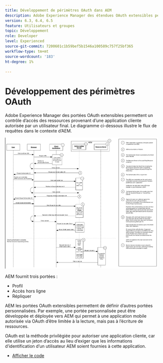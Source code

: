 ```yaml
---
title: Développement de périmètres OAuth dans AEM
description: Adobe Experience Manager des étendues OAuth extensibles permet un contrôle d’accès des ressources provenant d’une application cliente autorisée par un utilisateur final. Le diagramme ci-dessous illustre le flux de requêtes dans le contexte d’AEM.
version: 6.3, 6.4, 6.5
feature: Utilisateurs et groupes
topic: Développement
role: Developer
level: Experienced
source-git-commit: 7200601c1b59bef5b1546a100589c757f25bf365
workflow-type: tm+mt
source-wordcount: '183'
ht-degree: 1%

---
```



# Développement des périmètres OAuth

Adobe Experience Manager des portées OAuth extensibles permettent un contrôle d’accès des ressources provenant d’une application cliente autorisée par un utilisateur final. Le diagramme ci-dessous illustre le flux de requêtes dans le contexte d’AEM.

![Flux de périmètres Oauth](./assets/oauth-code-sample-develop/oauth-scopes-flow.png)

AEM fournit trois portées :

* Profil
* Accès hors ligne
* Répliquer

AEM les portées OAuth extensibles permettent de définir d’autres portées personnalisées. Par exemple, une portée personnalisée peut être développée et déployée vers AEM qui permet à une application mobile autorisée via OAuth d’être limitée à la lecture, mais pas à l’écriture de ressources.

OAuth est la méthode privilégiée pour autoriser une application cliente, car elle utilise un jeton d’accès au lieu d’exiger que les informations d’identification d’un utilisateur AEM soient fournies à cette application.

* [Afficher le code](https://github.com/Adobe-Consulting-Services/acs-aem-samples/blob/legacy/bundle/src/main/java/com/adobe/acs/samples/authentication/oauth/impl/SampleScopeWithPrivileges.java)
